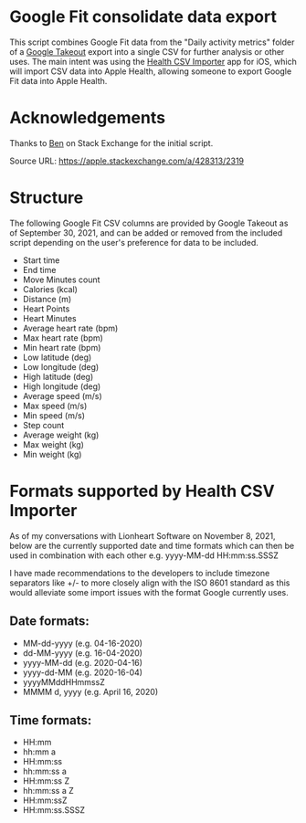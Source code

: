 # Google Fit consolidate data export
This script combines Google Fit data from the "Daily activity metrics" folder of a [Google Takeout](https://takeout.google.com/settings/takeout) export into a single CSV for further analysis or other uses. The main intent was using the [Health CSV Importer](https://apps.apple.com/app/health-csv-importer/id1275959806) app for iOS, which will import CSV data into Apple Health, allowing someone to export Google Fit data into Apple Health.

# Acknowledgements
Thanks to [Ben](https://apple.stackexchange.com/users/297377/ben) on Stack Exchange for the initial script.

Source URL: https://apple.stackexchange.com/a/428313/2319

# Structure
The following Google Fit CSV columns are provided by Google Takeout as of September 30, 2021, and can be added or removed from the included script depending on the user's preference for data to be included.

* Start time
* End time
* Move Minutes count
* Calories (kcal)
* Distance (m)
* Heart Points 
* Heart Minutes
* Average heart rate (bpm)
* Max heart rate (bpm)
* Min heart rate (bpm)
* Low latitude (deg)
* Low longitude (deg)
* High latitude (deg)
* High longitude (deg)
* Average speed (m/s)
* Max speed (m/s)
* Min speed (m/s)
* Step count
* Average weight (kg)
* Max weight (kg)
* Min weight (kg)

# Formats supported by Health CSV Importer
As of my conversations with Lionheart Software on November 8, 2021, below are the currently supported date and time formats which can then be used in combination with each other e.g. yyyy-MM-dd HH:mm:ss.SSSZ

I have made recommendations to the developers to include timezone separators like +/- to more closely align with the ISO 8601 standard as this would alleviate some import issues with the format Google currently uses.

## Date formats:
* MM-dd-yyyy (e.g. 04-16-2020)
* dd-MM-yyyy (e.g. 16-04-2020)
* yyyy-MM-dd (e.g. 2020-04-16)
* yyyy-dd-MM (e.g. 2020-16-04)
* yyyyMMddHHmmssZ
* MMMM d, yyyy (e.g. April 16, 2020)

## Time formats:
* HH:mm
* hh:mm a
* HH:mm:ss
* hh:mm:ss a
* HH:mm:ss Z
* hh:mm:ss a Z
* HH:mm:ssZ
* HH:mm:ss.SSSZ
